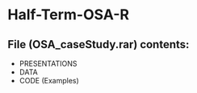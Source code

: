 # Half-Term-OSA-R

## File (OSA_caseStudy.rar) contents:
   - PRESENTATIONS
   - DATA
   - CODE (Examples)
